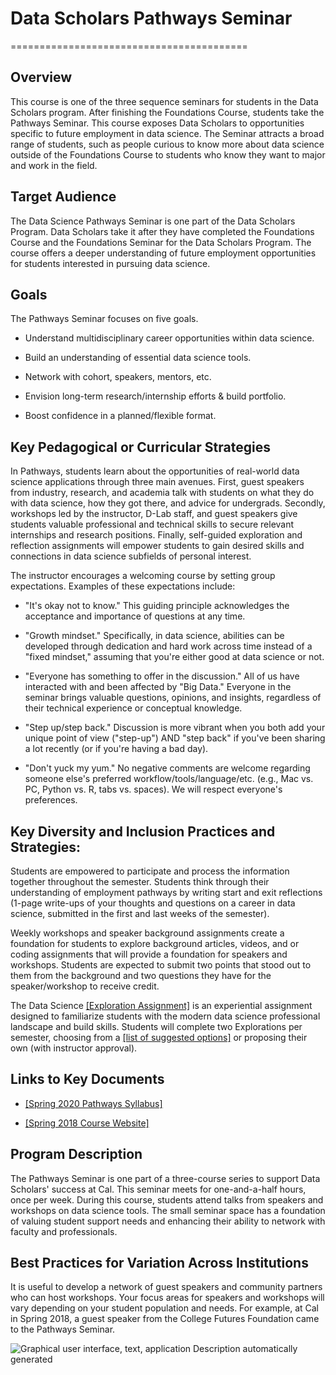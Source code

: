 # Data Scholars Pathways Seminar
=========================================

## Overview

This course is one of the three sequence seminars for students in the
Data Scholars program. After finishing the Foundations Course, students
take the Pathways Seminar. This course exposes Data Scholars to
opportunities specific to future employment in data science. The Seminar
attracts a broad range of students, such as people curious to know more
about data science outside of the Foundations Course to students who
know they want to major and work in the field.

## Target Audience

The Data Science Pathways Seminar is one part of the Data Scholars
Program. Data Scholars take it after they have completed the Foundations
Course and the Foundations Seminar for the Data Scholars Program. The
course offers a deeper understanding of future employment opportunities
for students interested in pursuing data science.

## Goals

The Pathways Seminar focuses on five goals.

-   Understand multidisciplinary career opportunities within data
     science.

-   Build an understanding of essential data science tools.

-   Network with cohort, speakers, mentors, etc.

-   Envision long-term research/internship efforts & build portfolio.

-   Boost confidence in a planned/flexible format.

## Key Pedagogical or Curricular Strategies

In Pathways, students learn about the opportunities of real-world data
science applications through three main avenues. First, guest speakers
from industry, research, and academia talk with students on what they do
with data science, how they got there, and advice for undergrads.
Secondly, workshops led by the instructor, D-Lab staff, and guest
speakers give students valuable professional and technical skills to
secure relevant internships and research positions. Finally, self-guided
exploration and reflection assignments will empower students to gain
desired skills and connections in data science subfields of personal
interest.

The instructor encourages a welcoming course by setting group
expectations. Examples of these expectations include:

-   "It's okay not to know." This guiding principle acknowledges the
     acceptance and importance of questions at any time.

-   "Growth mindset." Specifically, in data science, abilities can be
     developed through dedication and hard work across time instead of
     a "fixed mindset," assuming that you're either good at data
     science or not.

-   "Everyone has something to offer in the discussion." All of us have
     interacted with and been affected by "Big Data." Everyone in the
     seminar brings valuable questions, opinions, and insights,
     regardless of their technical experience or conceptual knowledge.

-   "Step up/step back." Discussion is more vibrant when you both add
     your unique point of view ("step-up") AND "step back" if you've
     been sharing a lot recently (or if you're having a bad day).

-   "Don't yuck my yum." No negative comments are welcome regarding
     someone else's preferred workflow/tools/language/etc. (e.g., Mac
     vs. PC, Python vs. R, tabs vs. spaces). We will respect everyone's
     preferences.

## Key Diversity and Inclusion Practices and Strategies:

Students are empowered to participate and process the information
together throughout the semester. Students think through their
understanding of employment pathways by writing start and exit
reflections (1-page write-ups of your thoughts and questions on a career
in data science, submitted in the first and last weeks of the semester).

Weekly workshops and speaker background assignments create a foundation
for students to explore background articles, videos, and or coding
assignments that will provide a foundation for speakers and workshops.
Students are expected to submit two points that stood out to them from
the background and two questions they have for the speaker/workshop to
receive credit.

The Data Science [[Exploration
Assignment]](https://docs.google.com/document/d/1-metTMvzKOWQQ5AHqxQkR1o2b1HXWjAQlY1SYPM7Db8/edit)
is an experiential assignment designed to familiarize students with the
modern data science professional landscape and build skills. Students
will complete two Explorations per semester, choosing from a [[list of
suggested
options]](https://drive.google.com/a/berkeley.edu/open?id=1-metTMvzKOWQQ5AHqxQkR1o2b1HXWjAQlY1SYPM7Db8)
or proposing their own (with instructor approval).

## Links to Key Documents

-   [[Spring 2020 Pathways
     Syllabus]](https://docs.google.com/document/d/1bY23SDYibyCu1RF9l727hKCfObDyF_5fyjm-SUS7v2g/edit)

-   [[Spring 2018 Course
     Website]](https://sites.google.com/berkeley.edu/pathways/home?authuser=0)

## Program Description

The Pathways Seminar is one part of a three-course series to support
Data Scholars' success at Cal. This seminar meets for one-and-a-half
hours, once per week. During this course, students attend talks from
speakers and workshops on data science tools. The small seminar space
has a foundation of valuing student support needs and enhancing their
ability to network with faculty and professionals.

## Best Practices for Variation Across Institutions

It is useful to develop a network of guest speakers and community
partners who can host workshops. Your focus areas for speakers and
workshops will vary depending on your student population and needs. For
example, at Cal in Spring 2018, a guest speaker from the College Futures
Foundation came to the Pathways Seminar.

![Graphical user interface, text, application Description automatically
generated](media/media/image21.png)
